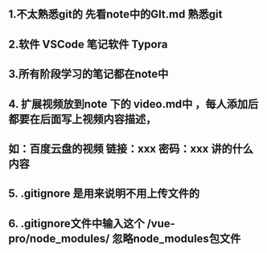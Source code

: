 ## 1.不太熟悉git的 先看note中的GIt.md 熟悉git

## 2.软件 VSCode 笔记软件 Typora

## 3.所有阶段学习的笔记都在note中

## 4. 扩展视频放到note 下的 video.md中 ，每人添加后都要在后面写上视频内容描述，

## 如：百度云盘的视频   链接：xxx     密码：xxx   讲的什么内容

## 5.  .gitignore 是用来说明不用上传文件的

## 6.  .gitignore文件中输入这个  /vue-pro/node_modules/ 忽略node_modules包文件
